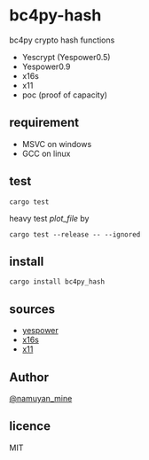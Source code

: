 bc4py-hash
====
bc4py crypto hash functions
* Yescrypt (Yespower0.5)
* Yespower0.9
* x16s
* x11
* poc (proof of capacity)

requirement
----
* MSVC on windows
* GCC on linux

test
----
```commandline
cargo test
```

heavy test *plot_file* by
```commandline
cargo test --release -- --ignored
```

install
----
```commandline
cargo install bc4py_hash
```

sources
----
* [yespower](https://github.com/namuyan/yespower-python)
* [x16s](https://pypi.org/project/shield-x16s-hash/)
* [x11](https://pypi.org/project/x11_hash)

Author
----
[@namuyan_mine](https://twitter.com/namuyan_mine)

licence
----
MIT
